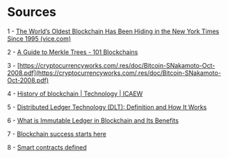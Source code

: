 # Sources

1 - [The World’s Oldest Blockchain Has Been Hiding in the New York Times Since 1995 (vice.com)](https://www.vice.com/en/article/j5nzx4/what-was-the-first-blockchain)

2 - [A Guide to Merkle Trees - 101 Blockchains](https://101blockchains.com/merkle-trees/)

3 - [https://cryptocurrencyworks.com/.res/doc/Bitcoin-SNakamoto-Oct-2008.pdf](https://cryptocurrencyworks.com/.res/doc/Bitcoin-SNakamoto-Oct-2008.pdf)

4 - [History of blockchain | Technology | ICAEW](https://www.icaew.com/technical/technology/blockchain-and-cryptoassets/blockchain-articles/what-is-blockchain/history)

5 - [Distributed Ledger Technology (DLT): Definition and How It Works](https://www.investopedia.com/terms/d/distributed-ledger-technology-dlt.asp)

6 - [What is Immutable Ledger in Blockchain and Its Benefits](https://www.solulab.com/what-is-immutable-ledger-in-blockchain-and-its-benefits/#:~:text=Immutable%20ledger%20in%20blockchain%20refers,to%20make%20changes%20without%20collusion.)

7 - [Blockchain success starts here](https://www.ibm.com/topics/what-is-blockchain)

8 - [Smart contracts defined](https://www.ibm.com/topics/smart-contracts#:~:text=Smart%20contracts%20are%20simply%20programs,intermediary%27s%20involvement%20or%20time%20loss.)